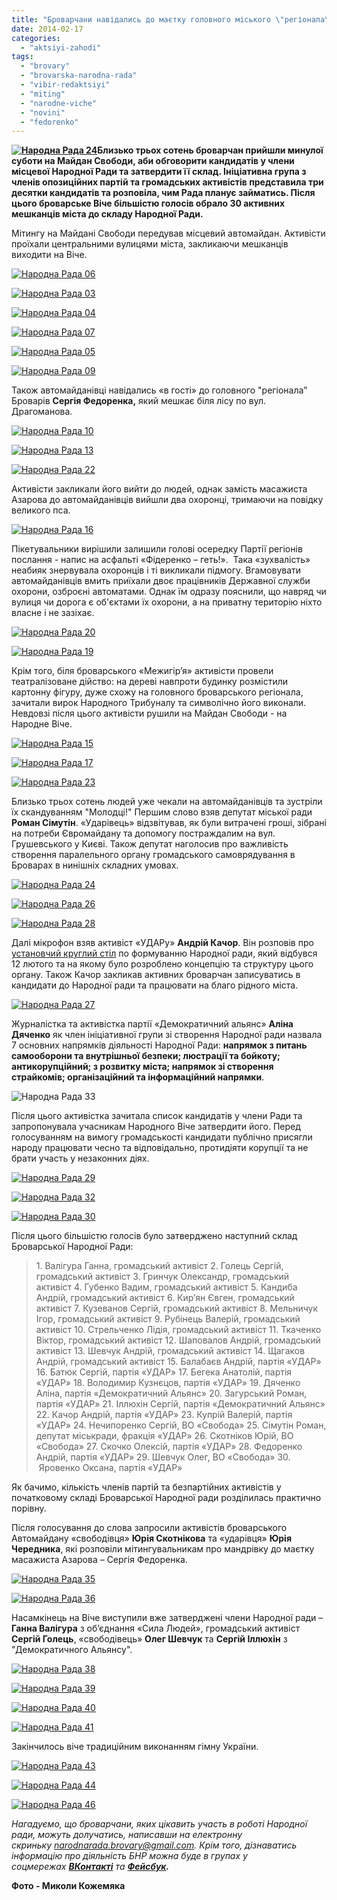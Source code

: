 ```yaml
---
title: "Броварчани навідались до маєтку головного міського \"регіонала\" та сформували Народну Раду"
date: 2014-02-17
categories: 
  - "aktsiyi-zahodi"
tags: 
  - "brovary"
  - "brovarska-narodna-rada"
  - "vibir-redaktsiyi"
  - "miting"
  - "narodne-viche"
  - "novini"
  - "fedorenko"
---
```


**[![Народна Рада 24](https://mpz.brovary.org/wp-content/uploads/2014/02/Narodna-Rada-24.jpg)](https://mpz.brovary.org/wp-content/uploads/2014/02/Narodna-Rada-24.jpg)Близько трьох сотень броварчан прийшли минулої суботи на Майдан Свободи, аби обговорити кандидатів у члени місцевої Народної Ради та затвердити її склад. Ініціативна група з членів опозиційних партій та громадських активістів представила три десятки кандидатів та розповіла, чим Рада планує займатись. Після цього броварське Віче більшістю голосів обрало 30 активних мешканців міста до складу Народної Ради.**

Мітингу на Майдані Свободи передував місцевий автомайдан. Активісти проїхали центральними вулицями міста, закликаючи мешканців виходити на Віче.

[![Народна Рада 06](https://mpz.brovary.org/wp-content/uploads/2014/02/Narodna-Rada-06.jpg)](https://mpz.brovary.org/wp-content/uploads/2014/02/Narodna-Rada-06.jpg)

[![Народна Рада 03](https://mpz.brovary.org/wp-content/uploads/2014/02/Narodna-Rada-03.jpg)](https://mpz.brovary.org/wp-content/uploads/2014/02/Narodna-Rada-03.jpg)

[![Народна Рада 04](https://mpz.brovary.org/wp-content/uploads/2014/02/Narodna-Rada-04.jpg)](https://mpz.brovary.org/wp-content/uploads/2014/02/Narodna-Rada-04.jpg)

[![Народна Рада 07](https://mpz.brovary.org/wp-content/uploads/2014/02/Narodna-Rada-07.jpg)](https://mpz.brovary.org/wp-content/uploads/2014/02/Narodna-Rada-07.jpg)

[![Народна Рада 05](https://mpz.brovary.org/wp-content/uploads/2014/02/Narodna-Rada-05.jpg)](https://mpz.brovary.org/wp-content/uploads/2014/02/Narodna-Rada-05.jpg)

[![Народна Рада 09](https://mpz.brovary.org/wp-content/uploads/2014/02/Narodna-Rada-09.jpg)](https://mpz.brovary.org/wp-content/uploads/2014/02/Narodna-Rada-09.jpg)

Також автомайданівці навідались «в гості» до головного "регіонала" Броварів **Сергія Федоренка,** який мешкає біля лісу по вул. Драгоманова.

[![Народна Рада 10](https://mpz.brovary.org/wp-content/uploads/2014/02/Narodna-Rada-10.jpg)](https://mpz.brovary.org/wp-content/uploads/2014/02/Narodna-Rada-10.jpg)

[![Народна Рада 13](https://mpz.brovary.org/wp-content/uploads/2014/02/Narodna-Rada-13.jpg)](https://mpz.brovary.org/wp-content/uploads/2014/02/Narodna-Rada-13.jpg)

[![Народна Рада 22](https://mpz.brovary.org/wp-content/uploads/2014/02/Narodna-Rada-22.jpg)](https://mpz.brovary.org/wp-content/uploads/2014/02/Narodna-Rada-22.jpg)

Активісти закликали його вийти до людей, однак замість масажиста Азарова до автомайданівців вийшли два охоронці, тримаючи на повідку великого пса.

[![Народна Рада 16](https://mpz.brovary.org/wp-content/uploads/2014/02/Narodna-Rada-16.jpg)](https://mpz.brovary.org/wp-content/uploads/2014/02/Narodna-Rada-16.jpg)

Пікетувальники вирішили залишили голові осередку Партії регіонів послання - напис на асфальті «Фідеренко – геть!».  Така «зухвалість» неабияк знервувала охоронців і ті викликали підмогу. Вгамовувати автомайданівців вмить приїхали двоє працівників Державної служби охорони, озброєні автоматами. Однак їм одразу пояснили, що навряд чи вулиця чи дорога є об'єктами їх охорони, а на приватну територію ніхто власне і не зазіхає.

[![Народна Рада 20](https://mpz.brovary.org/wp-content/uploads/2014/02/Narodna-Rada-20.jpg)](https://mpz.brovary.org/wp-content/uploads/2014/02/Narodna-Rada-20.jpg)

[![Народна Рада 19](https://mpz.brovary.org/wp-content/uploads/2014/02/Narodna-Rada-19.jpg)](https://mpz.brovary.org/wp-content/uploads/2014/02/Narodna-Rada-19.jpg)

Крім того, біля броварського «Межигір’я» активісти провели театралізоване дійство: на дереві навпроти будинку розмістили картонну фігуру, дуже схожу на головного броварського регіонала, зачитали вирок Народного Трибуналу та символічно його виконали. Невдовзі після цього активісти рушили на Майдан Свободи - на Народне Віче.

[![Народна Рада 15](https://mpz.brovary.org/wp-content/uploads/2014/02/Narodna-Rada-15.jpg)](https://mpz.brovary.org/wp-content/uploads/2014/02/Narodna-Rada-15.jpg)

[![Народна Рада 17](https://mpz.brovary.org/wp-content/uploads/2014/02/Narodna-Rada-17.jpg)](https://mpz.brovary.org/wp-content/uploads/2014/02/Narodna-Rada-17.jpg)

[![Народна Рада 23](https://mpz.brovary.org/wp-content/uploads/2014/02/Narodna-Rada-23.jpg)](https://mpz.brovary.org/wp-content/uploads/2014/02/Narodna-Rada-23.jpg)

Близько трьох сотень людей уже чекали на автомайданівців та зустріли їх скандуванням "Молодці!" Першим слово взяв депутат міської ради **Роман Сімутін**. «Ударівець» відзвітував, як були витрачені гроші, зібрані на потреби Євромайдану та допомогу постраждалим на вул. Грушевського у Києві. Також депутат наголосив про важливість створення паралельного органу громадського самоврядування в Броварах в нинішніх складних умовах.

[![Народна Рада 24](https://mpz.brovary.org/wp-content/uploads/2014/02/Narodna-Rada-24.jpg)](https://mpz.brovary.org/wp-content/uploads/2014/02/Narodna-Rada-24.jpg)

[![Народна Рада 26](https://mpz.brovary.org/wp-content/uploads/2014/02/Narodna-Rada-26.jpg)](https://mpz.brovary.org/wp-content/uploads/2014/02/Narodna-Rada-26.jpg)

[![Народна Рада 28](https://mpz.brovary.org/wp-content/uploads/2014/02/Narodna-Rada-28.jpg)](https://mpz.brovary.org/wp-content/uploads/2014/02/Narodna-Rada-28.jpg)

Далі мікрофон взяв активіст «УДАРу» **Андрій Качор**. Він розповів про [установчий круглий стіл](https://mpz.brovary.org/31-brovarchanin-vzhe-visloviv-bazhannya-uviyti-do-narodnoyi-radi-protses-trivaye/) по формуванню Народної ради, який відбувся 12 лютого та на якому було розроблено концепцію та структуру цього органу. Також Качор закликав активних броварчан записуватись в кандидати до Народної ради та працювати на благо рідного міста.

[![Народна Рада 27](https://mpz.brovary.org/wp-content/uploads/2014/02/Narodna-Rada-27.jpg)](https://mpz.brovary.org/wp-content/uploads/2014/02/Narodna-Rada-27.jpg)

Журналістка та активістка партії «Демократичний альянс» **Аліна Дяченко** як член ініціативної групи зі створення Народної ради назвала 7 основних напрямків діяльності Народної Ради: **напрямок з питань** **самооборони та внутрішньої безпеки; люстрації та бойкоту; антикорупційний; з розвитку міста; напрямок зі створення страйкомів; організаційний та інформаційний напрямки**.

![Народна Рада 33](https://mpz.brovary.org/wp-content/uploads/2014/02/Narodna-Rada-33.jpg)

Після цього активістка зачитала список кандидатів у члени Ради та запропонувала учасникам Народного Віче затвердити його. Перед голосуванням на вимогу громадськості кандидати публічно присягли народу працювати чесно та відповідально, протидіяти корупції та не брати участь у незаконних діях.

[![Народна Рада 29](https://mpz.brovary.org/wp-content/uploads/2014/02/Narodna-Rada-29.jpg)](https://mpz.brovary.org/wp-content/uploads/2014/02/Narodna-Rada-29.jpg)

[![Народна Рада 32](https://mpz.brovary.org/wp-content/uploads/2014/02/Narodna-Rada-32.jpg)](https://mpz.brovary.org/wp-content/uploads/2014/02/Narodna-Rada-32.jpg)

[![Народна Рада 30](https://mpz.brovary.org/wp-content/uploads/2014/02/Narodna-Rada-30.jpg)](https://mpz.brovary.org/wp-content/uploads/2014/02/Narodna-Rada-30.jpg)

Після цього більшістю голосів було затверджено наступний склад Броварської Народної Ради:

> 1\. Валігура Ганна, громадський активіст 2. Голець Сергій, громадський активіст 3. Гринчук Олександр, громадський активіст 4. Губенко Вадим, громадський активіст 5. Кандиба Андрій, громадський активіст 6. Кир’ян Євген, громадський активіст 7. Кузеванов Сергій, громадський активіст 8. Мельничук Ігор, громадський активіст 9. Рубінець Валерій, громадський активіст 10. Стрельченко Лідія, громадський активіст 11. Ткаченко Віктор, громадський активіст 12. Шаповалов Андрій, громадський активіст 13. Шевчук Андрій, громадський активіст 14. Щагаков Андрій, громадський активіст 15. Балабаєв Андрій, партія «УДАР» 16. Батюк Сергій, партія «УДАР» 17. Бегека Анатолій, партія «УДАР» 18. Володимир Кузнєцов, партія «УДАР» 19. Дяченко Аліна, партія «Демократичний Альянс» 20. Загурський Роман, партія «УДАР» 21. Іллюхін Сергій, партія «Демократичний Альянс» 22. Качор Андрій, партія «УДАР» 23. Купрій Валерій, партія «УДАР» 24. Нечипоренко Сергій, ВО «Свобода» 25. Сімутін Роман, депутат міськради, фракція «УДАР» 26. Скотніков Юрій, ВО «Свобода» 27. Скочко Олексій, партія «УДАР» 28. Федоренко Андрій, партія «УДАР» 29. Шевчук Олег, ВО «Свобода» 30.  Яровенко Оксана, партія «УДАР»

Як бачимо, кількість членів партій та безпартійних активістів у початковому складі Броварської Народної ради розділилась практично порівну.

Після голосування до слова запросили активістів броварського Автомайдану «свободівця» **Юрія Скотнікова** та «ударівця» **Юрія Чередника**, які розповіли мітингувальникам про мандрівку до маєтку масажиста Азарова – Сергія Федоренка.

[![Народна Рада 35](https://mpz.brovary.org/wp-content/uploads/2014/02/Narodna-Rada-35.jpg)](https://mpz.brovary.org/wp-content/uploads/2014/02/Narodna-Rada-35.jpg)

[![Народна Рада 36](https://mpz.brovary.org/wp-content/uploads/2014/02/Narodna-Rada-36.jpg)](https://mpz.brovary.org/wp-content/uploads/2014/02/Narodna-Rada-36.jpg)

Насамкінець на Віче виступили вже затверджені члени Народної ради – **Ганна Валігура** з об’єднання «Сила Людей», громадський активіст **Сергій Голець**, «свободівець» **Олег Шевчук** та **Сергій Іллюхін** з "Демократичного Альянсу".

[![Народна Рада 38](https://mpz.brovary.org/wp-content/uploads/2014/02/Narodna-Rada-38.jpg)](https://mpz.brovary.org/wp-content/uploads/2014/02/Narodna-Rada-38.jpg)

[![Народна Рада 39](https://mpz.brovary.org/wp-content/uploads/2014/02/Narodna-Rada-39.jpg)](https://mpz.brovary.org/wp-content/uploads/2014/02/Narodna-Rada-39.jpg)

[![Народна Рада 40](https://mpz.brovary.org/wp-content/uploads/2014/02/Narodna-Rada-40.jpg)](https://mpz.brovary.org/wp-content/uploads/2014/02/Narodna-Rada-40.jpg)

[![Народна Рада 41](https://mpz.brovary.org/wp-content/uploads/2014/02/Narodna-Rada-41.jpg)](https://mpz.brovary.org/wp-content/uploads/2014/02/Narodna-Rada-41.jpg)

Закінчилось віче традиційним виконанням гімну України.

[![Народна Рада 43](https://mpz.brovary.org/wp-content/uploads/2014/02/Narodna-Rada-43.jpg)](https://mpz.brovary.org/wp-content/uploads/2014/02/Narodna-Rada-43.jpg)

[![Народна Рада 44](https://mpz.brovary.org/wp-content/uploads/2014/02/Narodna-Rada-44.jpg)](https://mpz.brovary.org/wp-content/uploads/2014/02/Narodna-Rada-44.jpg)

[![Народна Рада 46](https://mpz.brovary.org/wp-content/uploads/2014/02/Narodna-Rada-46.jpg)](https://mpz.brovary.org/wp-content/uploads/2014/02/Narodna-Rada-46.jpg)

_Нагадуємо, що броварчани, яких цікавить участь в роботі Народної ради, можуть долучатись, написавши на електронну скриньку [narodnarada.brovary@gmail.com](mailto:narodnarada.brovary@gmail.com). Крім того, дізнаватись інформацію про діяльність БНР можна буде в групах у соцмережах **[ВКонтакті](http://vk.com/id206720090#/narodnarada.brovary)** та **[Фейсбук](https://www.facebook.com/groups/narodnarada.brovary/).**_

**Фото - Миколи Кожемяка**
